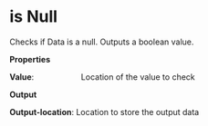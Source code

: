# is Null

Checks if Data is a null. Outputs a boolean value.

 **Properties**
 

**Value**:                     Location of the value to check

 **Output**
 

**Output-location**: Location to store the output data